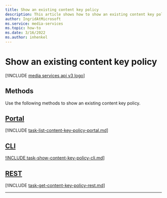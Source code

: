 ```yaml
---
title: Show an existing content key policy
description: This article shows how to show an existing content key policy.
author: IngridAtMicrosoft
ms.service: media-services
ms.topic: how-to
ms.date: 3/16/2022
ms.author: inhenkel
---
```


# Show an existing content key policy

[!INCLUDE [media services api v3 logo](./includes/v3-hr.md)]

## Methods

Use the following methods to show an existing content key policy.

## [Portal](#tab/portal/)

[!INCLUDE [task-list-content-key-policy-portal.md](includes/task-list-content-key-policy-portal.md)]

## [CLI](#tab/cli/)

[!INCLUDE task-show-content-key-policy-cli.md](includes/task-show-content-key-policy-cli.md)]

## [REST](#tab/rest/)

[!INCLUDE [task-get-content-key-policy-rest.md](includes/task-get-content-key-policy-rest.md)]

---

